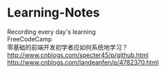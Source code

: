 # Learning-Notes
Recording every day's learning<br>
FreeCodeCamp<br>
零基础的前端开发初学者应如何系统地学习？<br>
http://www.cnblogs.com/specter45/p/github.html
http://www.cnblogs.com/landeanfen/p/4782370.html

